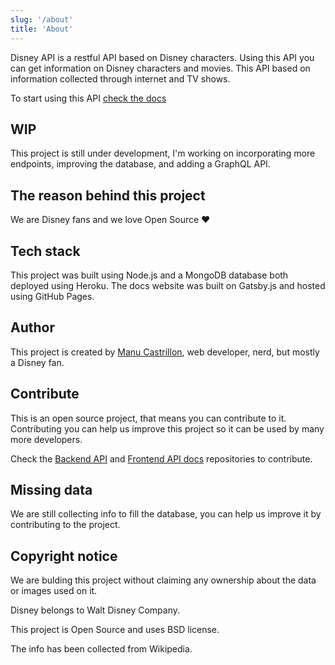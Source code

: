 ```yaml
---
slug: '/about'
title: 'About'
---
```


Disney API is a restful API based on Disney characters. Using this API you can get information on Disney characters and movies. This API based on information collected through internet and TV shows.

To start using this API [check the docs](https://www.disneyapi.dev/docs)

## WIP

This project is still under development, I'm working on incorporating more endpoints, improving the database, and adding a GraphQL API.

## The reason behind this project

We are Disney fans and we love Open Source ❤︎

## Tech stack

This project was built using Node.js and a MongoDB database both deployed using Heroku. The docs website was built on Gatsby.js and hosted using GitHub Pages.

## Author

This project is created by [Manu Castrillon](https://github.com/manuCastrillonM/), web developer, nerd, but mostly a Disney fan.

## Contribute

This is an open source project, that means you can contribute to it. Contributing you can help us improve this project so it can be used by many more developers.

Check the [Backend API](https://github.com/ManuCastrillonM/disney-api) and [Frontend API docs](https://github.com/ManuCastrillonM/disneyapi.dev) repositories to contribute.

## Missing data

We are still collecting info to fill the database, you can help us improve it by contributing to the project.

## Copyright notice

We are bulding this project without claiming any ownership about the data or images used on it.

Disney belongs to Walt Disney Company.

This project is Open Source and uses BSD license.

The info has been collected from Wikipedia.
